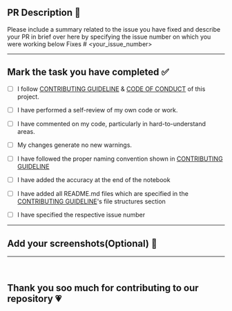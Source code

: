 ## PR Description 📜

Please include a summary related to the issue you have fixed and describe your PR in brief over here by specifying the issue number on which you were working below
Fixes # <your_issue_number>

<hr>

## Mark the task you have completed ✅

<!----Please delete options that are not relevant. In order to tick the check box just but x inside them for example [x] like this----->

- [ ] I follow [CONTRIBUTING GUIDELINE](https://github.com/rajatnai49/DataXchange/blob/main/.github/CONTRIBUTING_GUIDELINE.md) & [CODE OF CONDUCT](https://github.com/rajatnai49/DataXchange/blob/main/.github/CODE_OF_CONDUCT.md) of this project.
- [ ] I have performed a self-review of my own code or work.
- [ ] I have commented on my code, particularly in hard-to-understand areas.
- [ ] My changes generate no new warnings.
- [ ] I have followed the proper naming convention shown in [CONTRIBUTING GUIDELINE](https://github.com/rajatnai49/DataXchange/blob/main/.github/CONTRIBUTING_GUIDELINE.md)
- [ ] I have added the accuracy at the end of the notebook
- [ ] I have added all README.md files which are specified in the [CONTRIBUTING GUIDELINE](https://github.com/rajatnai49/DataXchange/blob/main/.github/CONTRIBUTING_GUIDELINE.md)'s file structures section
- [ ] I have specified the respective issue number


<hr>

## Add your screenshots(Optional) 📸



--- 
<br>

## Thank you soo much for contributing to our repository 💗
